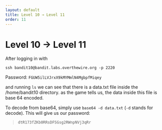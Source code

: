 ```yaml
---
layout: default
title: Level 10 → Level 11
order: 11
---
```


# Level 10 → Level 11
After logging in with 

`ssh bandit10@bandit.labs.overthewire.org -p 2220`

Password: `FGUW5ilLVJrxX9kMYMmlN4MgbpfMiqey`

and running `ls` we can see that there is a data.txt file inside the /home/bandit10 directory. as the game tells us, the data inside this file is base 64 encoded. 

To decode from base64, simply use `base64 -d data.txt` (`-d` stands for decode). This will give us our password:

> `dtR173fZKb0RRsDFSGsg2RWnpNVj3qRr`